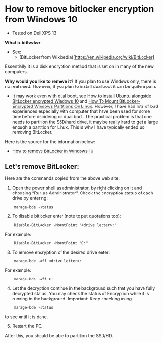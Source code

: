 # How to remove bitlocker encryption from Windows 10 

- Tested on Dell XPS 13

**What is bitlocker**
- See:
  - (BitLocker from Wikipedia)[https://en.wikipedia.org/wiki/BitLocker]

Essentially it is a disk encryption method that is set on in many of the new computers. 

**Why would you like to remove it?**
If you plan to use Windows only, there is no real need. However, if you plan to install dual boot it can be quite a pain. 

- It may work even with dual boot, see [How to install Ubuntu alongside BitLocker encrypted Windows 10](https://askubuntu.com/questions/1135654/how-to-install-ubuntu-alongside-bitlocker-encrypted-windows-10) and [How To Mount BitLocker-Encrypted Windows Partitions On Linux](https://www.linuxuprising.com/2019/04/how-to-mount-bitlocker-encrypted.html). However, I have had lots of bad experiences especially with computer that have been used for some time before decideing on dual boot. The practical problem is that one needs to partition the SSD/hard drive, it may be really hard to get a large enough a partition for Linux. This is why I have typically ended up removing BitLocker. 

Here is the source for the information below:
  - [How to remove BitLocker in Windows 10](http://users.isr.ist.utl.pt/~mbayat/hacks/how-to-remove-bitlocker-encryption-in-windows-10/)

## Let's remove BitLocker:

Here are the commands copied from the above web site:

1. Open the power shell as administrator, by right clicking on it and choosing “Run as Administrator”.
Check the encryption status of each drive by entering:
```
    manage-bde -status
```
2. To disable bitlocker enter (note to put quotations too):
```
    Disable-BitLocker -MountPoint "<drive letter>:"
```
For example:
```
    Disable-BitLocker -MountPoint "C:"
```
3. To remove encryption of the desired drive enter:
```
    manage-bde -off <drive letter>:
```
For example:
```
    manage-bde -off C:
```
4. Let the decryption continue in the background such that you have fully decrypted status. You may check the status of Encryption while it is running in the background. 
Important: Keep checking using 
```
    manage-bde -status 
```
to see until it is done.

5. Restart the PC.

After this, you should be able to partition the SSD/HD.
